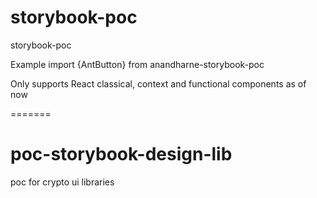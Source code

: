 

# storybook-poc
storybook-poc

Example
import {AntButton} from anandharne-storybook-poc

Only supports React classical, context and functional components as of now

=======
# poc-storybook-design-lib
poc for crypto ui libraries

